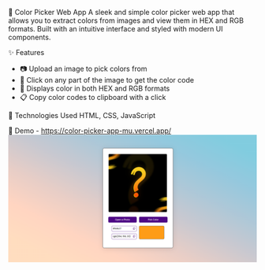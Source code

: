 🎨 Color Picker Web App
A sleek and simple color picker web app that allows you to extract colors from images and view them in HEX and RGB formats. 
Built with an intuitive interface and styled with modern UI components.

✨ Features
- 📷 Upload an image to pick colors from
- 🎯 Click on any part of the image to get the color code
- 🧾 Displays color in both HEX and RGB formats
- 📋 Copy color codes to clipboard with a click

🚀 Technologies Used
HTML, CSS, JavaScript 

🚀 Demo - https://color-picker-app-mu.vercel.app/
![image alt](https://github.com/AbhishekEng/colour-picker-app/blob/6df40543b59570a7e4f0b37e430393128ce7c1aa/Screenshot%20colour%20picker.png)
